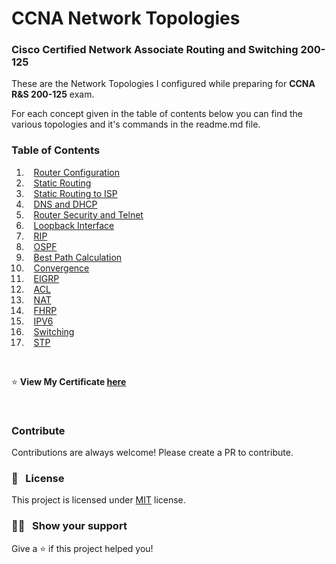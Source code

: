 # CCNA Network Topologies

### Cisco Certified Network Associate Routing and Switching 200-125

These are the Network Topologies I configured while preparing for **CCNA R&S 200-125** exam.

For each concept given in the table of contents below you can find the various topologies and it's commands in the readme.md file.

### Table of Contents
01. &nbsp;&nbsp; [Router Configuration](https://github.com/Sumanth-Talluri/CCNA-Network-Topologies/tree/master/01.%20Router%20Configuration)
02. &nbsp;&nbsp; [Static Routing](https://github.com/Sumanth-Talluri/CCNA-Network-Topologies/tree/master/02.%20Static%20Routing)
03. &nbsp;&nbsp; [Static Routing to ISP](https://github.com/Sumanth-Talluri/CCNA-Network-Topologies/tree/master/03.%20Static%20Routing%20to%20ISP)
04. &nbsp;&nbsp; [DNS and DHCP](https://github.com/Sumanth-Talluri/CCNA-Network-Topologies/tree/master/04.%20DNS%20and%20DHCP)
05. &nbsp;&nbsp; [Router Security and Telnet](https://github.com/Sumanth-Talluri/CCNA-Network-Topologies/tree/master/05.%20Router%20Security%20and%20Telnet)
06. &nbsp;&nbsp; [Loopback Interface](https://github.com/Sumanth-Talluri/CCNA-Network-Topologies/tree/master/06.%20Loopback%20Interface)
07. &nbsp;&nbsp; [RIP](https://github.com/Sumanth-Talluri/CCNA-Network-Topologies/tree/master/07.%20RIP)
08. &nbsp;&nbsp; [OSPF](https://github.com/Sumanth-Talluri/CCNA-Network-Topologies/tree/master/08.%20OSPF)
09. &nbsp;&nbsp; [Best Path Calculation](https://github.com/Sumanth-Talluri/CCNA-Network-Topologies/tree/master/09.%20Best%20Path%20Calculation)
10. &nbsp;&nbsp; [Convergence](https://github.com/Sumanth-Talluri/CCNA-Network-Topologies/tree/master/10.%20Convergence)
11. &nbsp;&nbsp; [EIGRP](https://github.com/Sumanth-Talluri/CCNA-Network-Topologies/tree/master/11.%20EIGRP)
12. &nbsp;&nbsp; [ACL](https://github.com/Sumanth-Talluri/CCNA-Network-Topologies/tree/master/12.%20ACL)
13. &nbsp;&nbsp; [NAT](https://github.com/Sumanth-Talluri/CCNA-Network-Topologies/tree/master/13.%20NAT)
14. &nbsp;&nbsp; [FHRP](https://github.com/Sumanth-Talluri/CCNA-Network-Topologies/tree/master/14.%20FHRP)
15. &nbsp;&nbsp; [IPV6](https://github.com/Sumanth-Talluri/CCNA-Network-Topologies/tree/master/15.%20IPV6)
16. &nbsp;&nbsp; [Switching](https://github.com/Sumanth-Talluri/CCNA-Network-Topologies/tree/master/16.%20Switching)
17. &nbsp;&nbsp; [STP](https://github.com/Sumanth-Talluri/CCNA-Network-Topologies/tree/master/17.%20STP)


&nbsp;

:star: **View My Certificate [here](https://www.youracclaim.com/earner/earned/share/a8572ef5-da29-460d-bfb8-998c99191aee)**

&nbsp;

### Contribute

Contributions are always welcome! Please create a PR to contribute.

### :pencil: &nbsp; License

This project is licensed under [MIT](https://opensource.org/licenses/MIT) license.

### :man_astronaut: &nbsp; Show your support

Give a ⭐️ if this project helped you!

